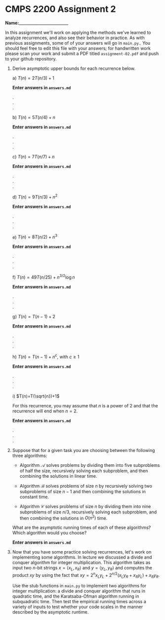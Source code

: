 # CMPS 2200 Assignment 2

**Name:**_________________________

In this assignment we'll work on applying the methods we've learned to analyze recurrences, and also see their behavior
in practice. As with previous
assignments, some of of your answers will go in `main.py`.. You
should feel free to edit this file with your answers; for handwritten
work please scan your work and submit a PDF titled `assignment-02.pdf`
and push to your github repository.


1. Derive asymptotic upper bounds for each recurrence below.

    a) $T(n)=2T(n/3)+1$

    **Enter answers in `answers.md`**

    .  
    .  
    .  

    b) $T(n)=5T(n/4)+n$

    **Enter answers in `answers.md`**

    .  
    .  
    .  
 
    c) $T(n)=7T(n/7)+n$

    **Enter answers in `answers.md`**

    .  
    .  
    .  
 
    d) $T(n)=9T(n/3)+n^2$

    **Enter answers in `answers.md`**

    .  
    .  
    .  
 
    e) $T(n)=8T(n/2)+n^3$

    **Enter answers in `answers.md`**

    .  
    .  
    .  

    f) $T(n)=49T(n/25)+n^{3/2}\log n$

    **Enter answers in `answers.md`**

    .  
    .  
    .  

    g) $T(n)=T(n-1)+2$

    **Enter answers in `answers.md`**

    .  
    .  
    .  

    h) $T(n)= T(n-1)+n^c$, with $c\geq 1$

    **Enter answers in `answers.md`**

    .  
    .  
    .  

    i) $T(n)=T(\sqrt{n})+1$
      
      For this recurrence, you may assume that $n$ is a power of 2 and that the recurrence will end when $n = 2$. 

    **Enter answers in `answers.md`**

    .  
    .  
    .  


2. Suppose that for a given task you are choosing between the following three algorithms:

	* Algorithm $\mathcal{A}$ solves problems by dividing them into
      five subproblems of half the size, recursively solving each
      subproblem, and then combining the solutions in linear time.
	  
	* Algorithm $\mathcal{B}$ solves problems of size $n$ by
      recursively solving two subproblems of size $n-1$ and then
      combining the solutions in constant time.
		
	* Algorithm $\mathcal{C}$ solves problems of size $n$ by dividing
      them into nine subproblems of size $n/3$, recursively solving
      each subproblem, and then combining the solutions in $O(n^2)$
      time.

    What are the asymptotic running times of each of these algorithms?
    Which algorithm would you choose?

    **Enter answers in `answers.md`**
    
3. Now that you have some practice solving recurrences, let's work on
   implementing some algorithms. In lecture we discussed a divide and
   conquer algorithm for integer multiplication. This algorithm takes as
   input two $n$-bit strings $x = \langle x_L, x_R\rangle$ and $y=\langle
   y_L, y_R\rangle$ and computes the product $xy$ by using the fact that
   $xy = 2^{n}x_Ly_L + 2^{n/2}(x_Ly_R+x_Ry_L) + x_Ry_R.$ 

   Use the stub functions in `main.py` to implement two algorithms for
   integer multiplication: a divide and conquer algorithm that runs in
   quadratic time, and the Karatsaba-Ofman algorithm running in
   subquadratic time. Then test the empirical running times across a
   variety of inputs to test whether your code scales in the manner
   described by the asymptotic runtime.

